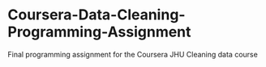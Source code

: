 # Coursera-Data-Cleaning-Programming-Assignment
Final programming assignment for the Coursera JHU Cleaning data course
